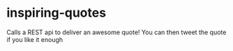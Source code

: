 # inspiring-quotes
Calls a REST api to deliver an awesome quote!  You can then tweet the quote if you like it enough
